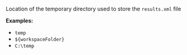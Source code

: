 Location of the temporary directory used to store the `results.xml` file

**Examples:**

* `temp`
* `${workspaceFolder}`
* `C:\temp`
